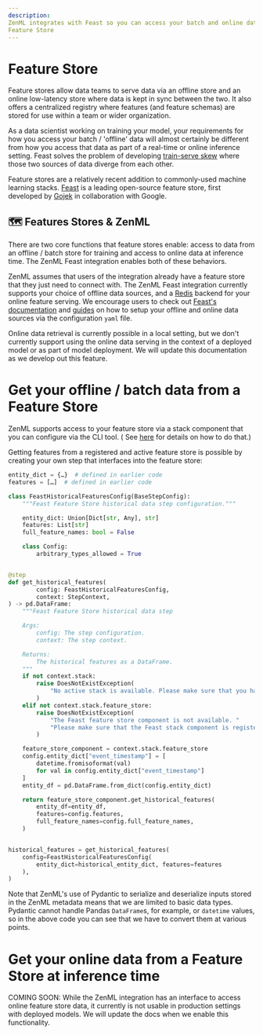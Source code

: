 ```yaml
---
description:
ZenML integrates with Feast so you can access your batch and online data via a
Feature Store
---
```

# Feature Store

Feature stores allow data teams to serve data via an offline store and an online low-latency store where data is kept in
sync between the two. It also offers a centralized registry where features (and feature schemas) are stored for use
within a team or wider organization.

As a data scientist working on training your model, your requirements for how you access your batch / 'offline' data
will almost certainly be different from how you access that data as part of a real-time or online inference setting.
Feast solves the problem of developing [train-serve skew](https://ploomber.io/blog/train-serve-skew/) where those two
sources of data diverge from each other.

Feature stores are a relatively recent addition to commonly-used machine learning stacks. [Feast](https://feast.dev/) is
a leading open-source feature store, first developed by [Gojek](https://www.gojek.com/en-id/) in collaboration with
Google.

## 🗺 Features Stores & ZenML

There are two core functions that feature stores enable: access to data from an offline / batch store for training and
access to online data at inference time. The ZenML Feast integration enables both of these behaviors.

ZenML assumes that users of the integration already have a feature store that they just need to connect with. The ZenML
Feast integration currently supports your choice of offline data sources, and a [Redis](https://redis.com/) backend for
your online feature serving. We encourage users to check out [Feast's documentation](https://docs.feast.dev/)
and [guides](https://docs.feast.dev/how-to-guides/) on how to setup your offline and online data sources via the
configuration `yaml` file.

Online data retrieval is currently possible in a local setting, but we don't currently support using the online data
serving in the context of a deployed model or as part of model deployment. We will update this documentation as we
develop out this feature.

# Get your offline / batch data from a Feature Store

ZenML supports access to your feature store via a stack component that you can configure via the CLI tool. (
See [here](https://apidocs.zenml.io/latest/cli/) for details on how to do that.)

Getting features from a registered and active feature store is possible by creating your own step that interfaces into
the feature store:

```python
entity_dict = {…}  # defined in earlier code
features = […]  # defined in earlier code

class FeastHistoricalFeaturesConfig(BaseStepConfig):
    """Feast Feature Store historical data step configuration."""

    entity_dict: Union[Dict[str, Any], str]
    features: List[str]
    full_feature_names: bool = False

    class Config:
        arbitrary_types_allowed = True


@step
def get_historical_features(
        config: FeastHistoricalFeaturesConfig,
        context: StepContext,
) -> pd.DataFrame:
    """Feast Feature Store historical data step

    Args:
        config: The step configuration.
        context: The step context.

    Returns:
        The historical features as a DataFrame.
    """
    if not context.stack:
        raise DoesNotExistException(
            "No active stack is available. Please make sure that you have registered and set a stack."
        )
    elif not context.stack.feature_store:
        raise DoesNotExistException(
            "The Feast feature store component is not available. "
            "Please make sure that the Feast stack component is registered as part of your current active stack."
        )

    feature_store_component = context.stack.feature_store
    config.entity_dict["event_timestamp"] = [
        datetime.fromisoformat(val)
        for val in config.entity_dict["event_timestamp"]
    ]
    entity_df = pd.DataFrame.from_dict(config.entity_dict)

    return feature_store_component.get_historical_features(
        entity_df=entity_df,
        features=config.features,
        full_feature_names=config.full_feature_names,
    )


historical_features = get_historical_features(
    config=FeastHistoricalFeaturesConfig(
        entity_dict=historical_entity_dict, features=features
    ),
)
```

Note that ZenML's use of Pydantic to serialize and deserialize inputs stored in the ZenML metadata means that we are
limited to basic data types. Pydantic cannot handle Pandas `DataFrame`s, for example, or `datetime` values, so in the
above code you can see that we have to convert them at various points.

# Get your online data from a Feature Store at inference time

COMING SOON: While the ZenML integration has an interface to access online feature store data, it currently is not
usable in production settings with deployed models. We will update the docs when we enable this functionality.